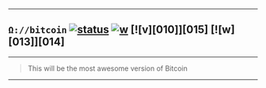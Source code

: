 
---

## `Ω://bitcoin` [![status][000]][001] [![w][002]][012] [![v][010]][015] [![w][013]][014]

---

> This will be the most awesome version of Bitcoin

---

[000]: https://travis-ci.org/btc0/bitcoin-omega.svg?branch=master
[001]: https://travis-ci.org/btc0/bitcoin-omega
[002]: https://img.shields.io/badge/github-wiki-orange.svg
[012]: https://github.com/btc0/bitcoin-omega/wiki
